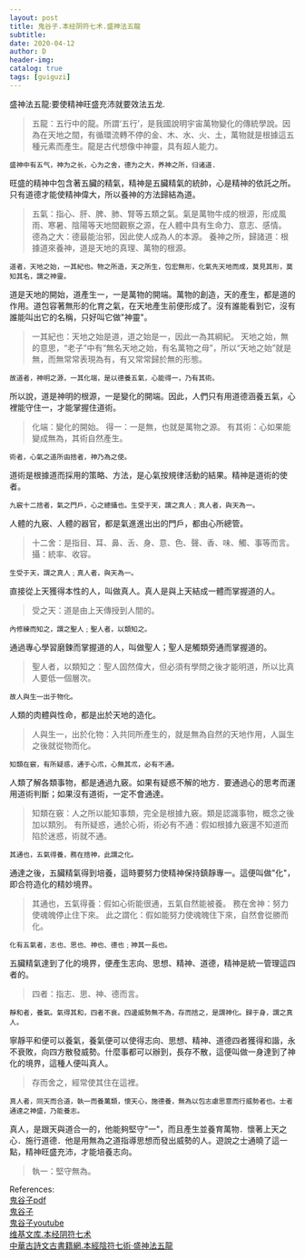 ```yaml
--- 
layout: post
title: 鬼谷子.本经阴符七术.盛神法五龍
subtitle:
date: 2020-04-12
author: D
header-img:
catalog: true
tags: [guiguzi]
---
```


盛神法五龍:要使精神旺盛充沛就要效法五龙.

>五龍：五行中的龍。所謂‘五行’，是我國說明宇宙萬物變化的傳統學說。因為在天地之間，有循環流轉不停的金、木、水、火、土，萬物就是根據這五種元素而產生。龍是古代想像中神靈，具有超人能力。

```
盛神中有五气，神为之长，心为之舍，德为之大，养神之所，归诸道.
```
旺盛的精神中包含著五臟的精氣，精神是五臟精氣的統帥，心是精神的依託之所。只有道德才能使精神偉大，所以養神的方法歸結為道。
>五氣：指心、肝、脾、肺、腎等五類之氣。氣是萬物牛成的根源，形成風雨、寒暑、陰陽等天地間觀察之源，在人體中具有生命力、意志、感情。
>德為之大：德最能治邪，因此使人成為人的本源。
>養神之所，歸諸道：根據道來養神，道是天地的真理、萬物的根源。

```
道者，天地之始，一其紀也。物之所造，天之所生，包宏無形，化氣先天地而成，莫見其形，莫知其名，謂之神靈。
```
道是天地的開始，道產生一，一是萬物的開端。萬物的創造，天的產生，都是道的作用。道包容著無形的化育之氣，在天地產生前便形成了。沒有誰能看到它，沒有誰能叫出它的名稱，只好叫它做"神靈"。
>一其紀也：天地之始是道，道之始是一，因此一為其綱紀。
>天地之始，無的意思，“老子”中有“無名天地之始，有名萬物之母”，所以“天地之始”就是無，而無常常表現為有，有又常常歸於無的形態。

```
故道者，神明之源，一其化端，是以德養五氣，心能得一，乃有其術。
```
所以說，道是神明的根源，一是變化的開端。因此，人們只有用道德涵養五氣，心裡能守住一，才能掌握住道術。
>化端：變化的開始。
>得一：一是無，也就是萬物之源。
>有其術：心如果能變成無為，其術自然產生。

```
術者，心氣之道所由捨者，神乃為之使。
```
道術是根據道而採用的策略、方法，是心氣按規律活動的結果。精神是道術的使者。

```
九竅十二捨者，氣之門戶，心之總攝也。生受于天，謂之真人﹔真人者，與天為一。
```
人體的九竅、人體的器官，都是氣進進出出的門戶，都由心所總管。
>十二舍：是指目、耳、鼻、舌、身、意、色、聲、香、味、觸、事等而言。
>攝：統率、收容。

```
生受于天，謂之真人﹔真人者，與天為一。
```
直接從上天獲得本性的人，叫做真人。真人是與上天結成一體而掌握道的人。
>受之天：道是由上天傳授到人間的。

```
內修練而知之，謂之聖人﹔聖人者，以類知之。
```
通過專心學習磨鍊而掌握道的人，叫做聖人；聖人是觸類旁通而掌握道的。
>聖人者，以類知之：聖人固然偉大，但必須有學問之後才能明道，所以比真人要低一個層次。

```
故人與生一出于物化。
```
人類的肉體與性命，都是出於天地的造化。
>人與生一，出於化物：入共同所產生的，就是無為自然的天地作用，人誕生之後就從物而化。

```
知類在竅，有所疑惑，通于心朮，心無其朮，必有不通。
```
人類了解各類事物，都是通過九竅。如果有疑惑不解的地方．要通過心的思考而運用道術判斷；如果沒有道術，一定不會通達。
>知類在竅：人之所以能知事類，完全是根據九竅。類是認識事物，概念之後加以類別。
>有所疑惑，通於心術，術必有不通：假如根據九竅還不知道而陷於迷惑，術就不通。

```
其通也，五氣得養，務在捨神，此謂之化。
```
通達之後，五臟精氣得到培養，這時要努力使精神保持鎮靜專一。這便叫做"化"，即合符造化的精妙境界。
>其通也，五氣得養：假如心術能很通，五氣自然能被養。
>務在舍神：努力使魂魄停止住下來。
>此之謂化：假如能努力使魂魄住下來，自然會從勝而化。

```
化有五氣者，志也、思也、神也、德也﹔神其一長也。
```
五臟精氣達到了化的境界，便產生志向、思想、精神、道德，精神是統一管理這四者的。
>四者：指志、思、神、德而言。

```
靜和者，養氣。氣得其和，四者不衰。四邊威勢無不為，存而捨之，是謂神化。歸于身，謂之真人。
```
寧靜平和便可以養氣，養氣便可以使得志向、思想、精神、道德四者獲得和諧，永不衰敗，向四方散發威勢。什麼事都可以辦到，長存不散，這便叫做一身達到了神化的境界，這種人便叫真人。
>存而舍之，經常使其住在這裡。

```
真人者，同天而合道，執一而養萬類，懷天心，施德養，無為以包志慮思意而行威勢者也。士者通達之神盛，乃能養志。
```
真人，是跟天與道合一的，他能夠堅守"一"，而且產生並養育萬物．懷著上天之心．施行道德．他是用無為之道指導思想而發出威勢的人。遊說之士通曉了這一點，精神旺盛充沛，才能培養志向。
>執一：堅守無為。

References:<br>
[鬼谷子pdf](/assests/guiguzi.pdf)<br>
[鬼谷子](https://ctext.org/wiki.pl?if=en&res=326505&remap=gb)<br>
[鬼谷子youtube](https://www.youtube.com/watch?v=kjn8nr849Ro)<br>
[维基文库.本经阴符七术](https://zh.wikisource.org/zh/%E6%9C%AC%E7%BB%8F%E9%98%B4%E7%AC%A6%E4%B8%83%E6%9C%AF)<br>
[中華古詩文古書籍網.本經陰符七術·盛神法五龍](https://www.arteducation.com.tw/guwen/bookv_3301.html)<br>
